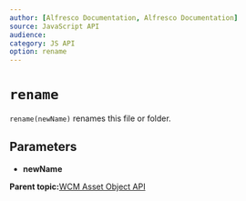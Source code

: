 ```yaml
---
author: [Alfresco Documentation, Alfresco Documentation]
source: JavaScript API
audience: 
category: JS API
option: rename
---
```


# `rename`

`rename(newName)` renames this file or folder.

## Parameters

-   **newName**

**Parent topic:**[WCM Asset Object API](../references/API-JS-WCM-Asset-Object.md)

